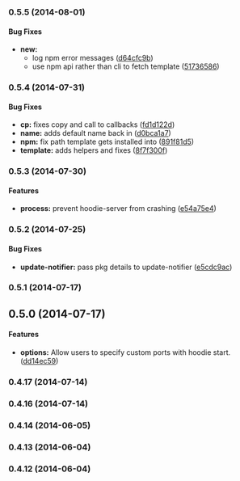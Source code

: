 <a name="0.5.5"></a>
### 0.5.5 (2014-08-01)


#### Bug Fixes

* **new:**
  * log npm error messages ([d64cfc9b](https://github.com/hoodiehq/hoodie-cli/commit/d64cfc9b49530a4cf173197e89a7d5abffa13da8))
  * use npm api rather than cli to fetch template ([51736586](https://github.com/hoodiehq/hoodie-cli/commit/51736586ed6127ddd1dd3331184f9593e5ea27b5))


<a name="0.5.4"></a>
### 0.5.4 (2014-07-31)


#### Bug Fixes

* **cp:** fixes copy and call to callbacks ([fd1d122d](https://github.com/hoodiehq/hoodie-cli/commit/fd1d122d033a94fbdf2e8ea228dd5b5b9af4f1e4))
* **name:** adds default name back in ([d0bca1a7](https://github.com/hoodiehq/hoodie-cli/commit/d0bca1a7848e72e241ae6e0083f8610bf9fd458b))
* **npm:** fix path template gets installed into ([891f81d5](https://github.com/hoodiehq/hoodie-cli/commit/891f81d53f7735e4621f4c59986c6c346753eb95))
* **template:** adds helpers and fixes ([8f7f300f](https://github.com/hoodiehq/hoodie-cli/commit/8f7f300f1f6c962a0c1fbf04ef18ec027cd2dd96))


<a name="0.5.3"></a>
### 0.5.3 (2014-07-30)


#### Features

* **process:** prevent hoodie-server from crashing ([e54a75e4](https://github.com/hoodiehq/hoodie-cli/commit/e54a75e4edc1cf8af29713528089deffcd0fc5af))


<a name="0.5.2"></a>
### 0.5.2 (2014-07-25)


#### Bug Fixes

* **update-notifier:** pass pkg details to update-notifier ([e5cdc9ac](https://github.com/hoodiehq/hoodie-cli/commit/e5cdc9ac00b1648c252df678d00e533c4cfe328d))


<a name="0.5.1"></a>
### 0.5.1 (2014-07-17)


<a name="0.5.0"></a>
## 0.5.0 (2014-07-17)


#### Features

* **options:** Allow users to specify custom ports with hoodie start. ([dd14ec59](https://github.com/hoodiehq/hoodie-cli/commit/dd14ec597722f45e41015574eec993a6d2bdcbe6))


<a name="0.4.17"></a>
### 0.4.17 (2014-07-14)


<a name="0.4.16"></a>
### 0.4.16 (2014-07-14)


<a name="0.4.14"></a>
### 0.4.14 (2014-06-05)


<a name="0.4.13"></a>
### 0.4.13 (2014-06-04)


<a name="0.4.12"></a>
### 0.4.12 (2014-06-04)


